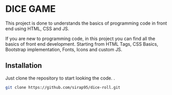 
# DICE GAME

This project is done to understands the basics of programming code in front end using HTML, CSS and JS. 

If you are new to programming code, in this project you can find all the basics of front end development. Starting from HTML Tags, CSS Basics, Bootstrap implementation, Fonts, Icons and custom JS.

## Installation

Just clone the repository to start looking the code.
.

```bash
git clone https://github.com/sirap95/dice-roll.git
```
